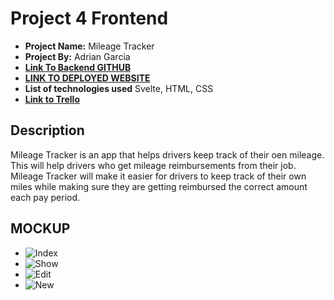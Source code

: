 # Project 4 Frontend

- **Project Name:** Mileage Tracker
- **Project By:** Adrian Garcia
- [**Link To  Backend GITHUB**](https://github.com/adriancgarcia/mileagetrackerbackend)
- [**LINK TO DEPLOYED WEBSITE**](https://gentle-fairy-943b44.netlify.app/)
- **List of technologies used** Svelte, HTML, CSS
- [**Link to Trello**]()

## Description

Mileage Tracker is an app that helps drivers keep track of their oen mileage. This will help drivers who get mileage reimbursements from their job. Mileage Tracker will make it easier for drivers to keep track of their own miles while making sure they are getting reimbursed the correct amount each pay period.  

## MOCKUP
- ![Index](https://imgur.com/YQhpymx.png)
- ![Show](https://imgur.com/0vn2Yw2.png)
- ![Edit](https://imgur.com/a0pkHiD.png)
- ![New](https://imgur.com/4MzUqgQ.png)
